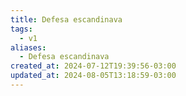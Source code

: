 ```yaml
---
title: Defesa escandinava
tags:
  - v1
aliases:
  - Defesa escandinava
created_at: 2024-07-12T19:39:56-03:00
updated_at: 2024-08-05T13:18:59-03:00
---
```

